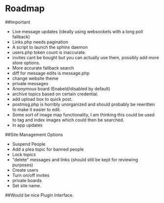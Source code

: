 Roadmap
=======

##Important
* Live message updates (ideally using websockets with a long poll fallback) 
* Links.php needs pagination 
* A script to launch the sphinx daemon 
* users.php token count is inaccurate. 
* invites cant be bought but you can actually use them, possibly add more store options. 
* More accurate fallback search 
* diff for message edits is message.php 
* change website theme 
* private messages 
* Anonymous board (Enabeld/disabled by default) 
* archive topics based on certain credential. 
* add upload box to quick post. 
* postmsg.php is horribly unorganized and should probably be rewritten to make it easier to edit. 
* Some sort of image map functionality, I am thinking this could be used to tag and index images which could then be searched. 
* In app updates 


##Site Management Options 
* Suspend People 
* Add a plea topic for banned people 
* Lock topics 
* "delete" messages and links (should still be kept for reviewing purposes) 
* Create users 
* Turn on/off invites 
* private boards 
* Set site name. 

##Would be nice 
Plugin Interface. 